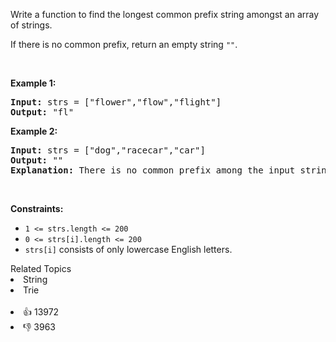 <p>Write a function to find the longest common prefix string amongst an array of strings.</p>

<p>If there is no common prefix, return an empty string <code>""</code>.</p>

<p>&nbsp;</p> 
<p><strong class="example">Example 1:</strong></p>

<pre>
<strong>Input:</strong> strs = ["flower","flow","flight"]
<strong>Output:</strong> "fl"
</pre>

<p><strong class="example">Example 2:</strong></p>

<pre>
<strong>Input:</strong> strs = ["dog","racecar","car"]
<strong>Output:</strong> ""
<strong>Explanation:</strong> There is no common prefix among the input strings.
</pre>

<p>&nbsp;</p> 
<p><strong>Constraints:</strong></p>

<ul> 
 <li><code>1 &lt;= strs.length &lt;= 200</code></li> 
 <li><code>0 &lt;= strs[i].length &lt;= 200</code></li> 
 <li><code>strs[i]</code> consists of only lowercase English letters.</li> 
</ul>

<div><div>Related Topics</div><div><li>String</li><li>Trie</li></div></div><br><div><li>👍 13972</li><li>👎 3963</li></div>